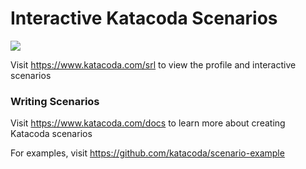 # Interactive Katacoda Scenarios

[![](http://shields.katacoda.com/katacoda/srl/count.svg)](https://www.katacoda.com/srl "Get your profile on Katacoda.com")

Visit https://www.katacoda.com/srl to view the profile and interactive scenarios

### Writing Scenarios
Visit https://www.katacoda.com/docs to learn more about creating Katacoda scenarios

For examples, visit https://github.com/katacoda/scenario-example
